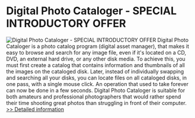 # Digital Photo Cataloger - SPECIAL INTRODUCTORY OFFER
![Digital Photo Cataloger - SPECIAL INTRODUCTORY OFFER](https://mycommerce.akamaized.net/api/pimages/P300064991/BIG/300064991.GIF)
Digital Photo Cataloger is a photo catalog program (digital asset manager), that makes it easy to browse and search for any image file, even if it's located on a CD, DVD, an external hard drive, or any other disk media.
To achieve this, you must first create a catalog that contains information and thumbnails of all the images on the cataloged disk.
Later, instead of individually swapping and searching all your disks, you can locate files on all cataloged disks, in one pass, with a single mouse click. An operation that used to take forever can now be done in a few seconds.
Digital Photo Cataloger is suitable for both amateurs and professional photographers that would rather spend their time shooting great photos than struggling in front of their computer.
[>> Detailed information](https://secure.shareit.com/shareit/product.html?productid=300064991&affiliateid=200057808)